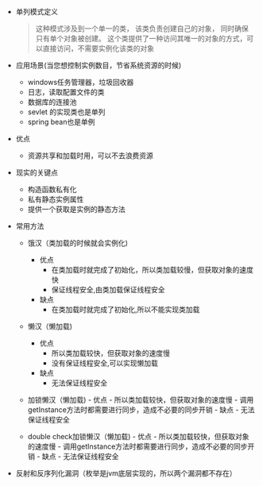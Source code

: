 - 单列模式定义
   >  这种模式涉及到一个单一的类， 该类负责创建自己的对象， 同时确保只有单个对象被创建。
   这个类提供了一种访问其唯一的对象的方式，可以直接访问，不需要实例化该类的对象

- 应用场景(当您想控制实例数目，节省系统资源的时候)
   - windows任务管理器，垃圾回收器  
   - 日志，读取配置文件的类
   - 数据库的连接池
   - sevlet  的实现类也是单列
   - spring bean也是单例
- 优点
  - 资源共享和加载时用，可以不去浪费资源
-  现实的关键点
    - 构造函数私有化
    - 私有静态实例属性
    - 提供一个获取是实例的静态方法
    
    
- 常用方法
  - 饿汉（类加载的时候就会实例化)
    - 优点 
        - 在类加载时就完成了初始化，所以类加载较慢，但获取对象的速度快
        - 保证线程安全,由类加载保证线程安全
    - 缺点
       - 在类加载时就完成了初始化,所以不能实现类加载
    
  - 懒汉（懒加载)
      - 优点 
          - 所以类加载较快，但获取对象的速度慢
          - 没有保证线程安全,可以实现懒加载
      - 缺点
         - 无法保证线程安全
         
  - 加锁懒汉（懒加载)
        - 优点 
            - 所以类加载较快，但获取对象的速度慢
            - 调用getInstance方法时都需要进行同步，造成不必要的同步开销
        - 缺点
           - 无法保证线程安全
  - double check加锁懒汉（懒加载)
          - 优点 
              - 所以类加载较快，但获取对象的速度慢
              - 调用getInstance方法时都需要进行同步，造成不必要的同步开销
          - 缺点
             - 无法保证线程安全
             
- 反射和反序列化漏洞（枚举是jvm底层实现的，所以两个漏洞都不存在）

    
   
    
   
